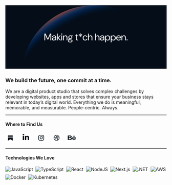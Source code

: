   <img class="logo" src="../static/miew-banner.png" alt="Miew Banner"/>

### We build the future, one commit at a time.

We are a digital product studio that solves complex challenges by developing websites, apps and stores that ensure your business stays relevant in today’s digital world. Everything we do is meaningful, memorable, and measurable. People-centric. Always.

---

#### Where to Find Us

<div style="display: flex; flex-wrap: wrap; gap: 16px;">
    <a href="https://www.miew.pt" style="text-decoration: none !important;">
        <img src="../static/Miewton-icons.png" alt="Website" width="32" height="32" />
    </a>
    <a href="https://www.linkedin.com/company/miew/" style="text-decoration: none !important;">
        <img src="../static/Miewton-icons-1.png" alt="LinkedIn" width="32" height="32" />
    </a>
    <a href="https://www.instagram.com/wearemiew/" style="text-decoration: none !important;">
        <img src="../static/Miewton-icons-2.png" alt="Instagram" width="32" height="32" />
    </a>
    <a href="https://dribbble.com/wearemiew" style="text-decoration: none !important;">
        <img src="../static/Miewton-icons-3.png" alt="dribbble" width="32" height="32" />
    </a>
    <a href="https://www.behance.net/miew/" style="text-decoration: none !important;">
        <img src="../static/Miewton-icons-4.png" alt="Behance" width="32" height="32" />
    </a>
</div>

---
#### Technologies We Love
<div style="display: flex; flex-wrap: wrap; gap: 8px;">
    <img src="https://img.shields.io/badge/javascript-%23F7DF1E.svg?logo=javascript&logoColor=white" alt="JavaScript" />
    <img src="https://img.shields.io/badge/typescript-%23007ACC.svg?logo=typescript&logoColor=white" alt="TypeScript" />
    <img src="https://img.shields.io/badge/react-%2320232a.svg?logo=react&logoColor=%2361DAFB" alt="React" />
    <img src="https://img.shields.io/badge/Node.js-6DA55F?logo=node.js&logoColor=white" alt="NodeJS" />
    <img src="https://img.shields.io/badge/Next.js-black?logo=next.js&logoColor=white" alt="Next.js" />
    <img src="https://img.shields.io/badge/.NET-512BD4?logo=dotnet&logoColor=white" alt=".NET" />
    <img src="https://img.shields.io/badge/AWS-%23FF9900.svg?logo=amazon-web-services&logoColor=white" alt="AWS" />
    <img src="https://img.shields.io/badge/docker-%230db7ed.svg?logo=docker&logoColor=white" alt="Docker" />
    <img src="https://img.shields.io/badge/kubernetes-%23326ce5.svg?logo=kubernetes&logoColor=white" alt="Kubernetes" />
</div>
